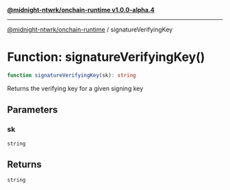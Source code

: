 [**@midnight-ntwrk/onchain-runtime v1.0.0-alpha.4**](../README.md)

***

[@midnight-ntwrk/onchain-runtime](../globals.md) / signatureVerifyingKey

# Function: signatureVerifyingKey()

```ts
function signatureVerifyingKey(sk): string
```

Returns the verifying key for a given signing key

## Parameters

### sk

`string`

## Returns

`string`
